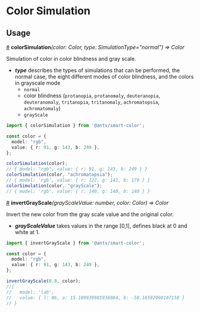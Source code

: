 # Color Simulation


## Usage

<a name="colorSimulation" href="#colorSimulation">#</a> **colorSimulation**<i>(color: Color, type: SimulationType="normal") => Color</i>

Simulation of color in color blindness and gray scale.

* ***type*** describes the types of simulations that can be performed, the normal case, the eight different modes of color blindness, and the colors in grayscale mode
  * `normal`
  * color blindness (`protanopia`, `protanomaly`, `deuteranopia`, `deuteranomaly`, `tritanopia`, `tritanomaly`, `achromatopsia`, `achromatomaly`)
  * `grayScale`

```ts
import { colorSimulation } from '@antv/smart-color';

const color = {
  model: "rgb",
  value: { r: 91, g: 143, b: 249 },
}; 

colorSimulation(color); 
// { model: "rgb", value: { r: 91, g: 143, b: 249 } }
colorSimulation(color, "achromatopsia");
// { model: 'rgb', value: { r: 122, g: 141, b: 179 } }
colorSimulation(color, "grayScale");
// { model: 'rgb', value: { r: 140, g: 140, b: 140 } }
```

<a name="invertGrayScale" href="#invertGrayScale">#</a> **invertGrayScale**<i>(grayScaleValue: number, color: Color) => Color</i>

Invert the new color from the gray scale value and the original color.

* ***grayScaleValue*** takes values in the range [0,1], defines black at 0 and white at 1.

```ts
import { invertGrayScale } from '@antv/smart-color';

const color = {
  model: "rgb",
  value: { r: 91, g: 143, b: 249 },
}; 

invertGrayScale(0.8, color);
//{
//   model: 'lab',
//   value: { l: 86, a: 15.189939985936984, b: -58.16592090107158 }
// }
```
